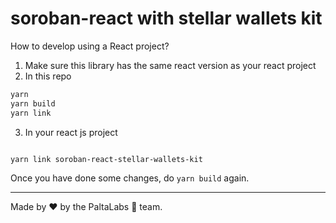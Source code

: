 # soroban-react with stellar wallets kit

How to develop using a React project?

1. Make sure this library has the same react version as your react project
2. In this repo
```bash
yarn
yarn build
yarn link
```
3. In your react js project
```bash

yarn link soroban-react-stellar-wallets-kit
```

Once you have done some changes, do `yarn build` again.

---

Made by ❤️ by the PaltaLabs 🥑 team.
